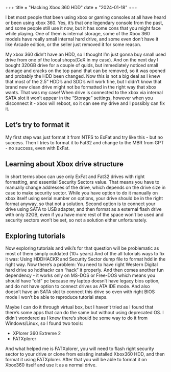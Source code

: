 +++
title = "Hacking Xbox 360 HDD"
date = "2024-01-18"
+++

I bet most people that been using xbox or gaming consoles at all have heard or been using xbox 360.
Yes, it’s that one legendary console from the past, and some people still use it now, but it has some cons that you might face while playing.
One of them is internal storage, some of the Xbox 360 models have really small internal hard drive, and some even don’t have it like Arcade edition, or the seller just removed it for some reason.

My xbox 360 didn’t have an HDD, so I thought I’m just gonna buy small used drive from one pf the local shops(CeX in my case).
And on the next day I bought 320GB drive for a couple of quids, but immediately noticed small damage and cracks on the top panel that can be removed, so it was opened and probably the HDD been changed.
Now this is not a big deal as I knew that most of the 2.5” HDD’s and SDD’s will work fine, but I didn’t know that brand new clean drive might not be formatted in the right way that xbox wants.
That was my case!
When drive is connected to the xbox via internal SATA slot it won’t appear in the “Storage” settings, however when you disconnect it - xbox will reboot, so it can see my drive and I possibly can fix it.

## Let’s try to format it
My first step was just format it from NTFS to ExFat and try like this - but no success.
Then I tries to format it to Fat32 and change to the MBR from GPT - no success, even with ExFat.

## Learning about Xbox drive structure
In short terms xbox can use only ExFat and Fat32 drives with right formatting, and essential Security Sectors value.
That means you have to manually change addresses of the drive, which depends on the drive size in case to make security sector.
While you have option to do it manually on xbox itself using serial number on options, your drive should be in the right format anyway, so that not a solution.
Second option is to connect your drive using SATA to USB adapter, and then format as a external flash drive with only 32GB, even if you have more rest of the space won’t be used and security sectors won’t be set, so not a solution either unfortunately.

## Exploring tutorials
Now exploring tutorials and wiki’s for that question will be problematic as most of them simply outdated (10+ years)
And of the all tutorials ways to fix it was:
Using HDDHACKR and Security Sector dump file to format hdd in the right way.
Now there’s a problem:
You need to have right Western Digital hard drive so hddhackr can “hack” it properly.
And then comes another fun dependency - it works only on MS-DOS or Free-DOS which means you should have “old” pc because my laptop doesn’t have legacy bios option, and do not have option to connect drives as ATA IDE mode. And also doesn’t have an SATA slot to connect this drive so even with right BIOS mode I won’t be able to reproduce tutorial steps.

Maybe I can do it through virtual box, but I haven’t tried as I found that there’s some apps that can do the same but without using deprecated OS. I didn’t wondered as I knew there’s should be some way to do it from Windows/Linux, so I found two tools:
- XPlorer 360 Extreme 2
- FATXplorer

And what helped me is FATXplorer, you will need to flash right security sector to your drive or clone from existing installed Xbox360 HDD, and then format it using FATXplorer.
After that you will be able to format it on Xbox360 itself and use it as a normal drive.
